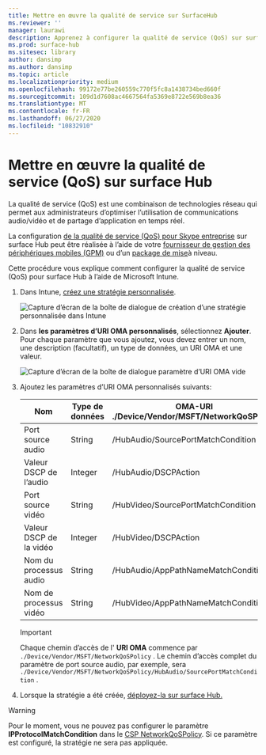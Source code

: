 ```yaml
---
title: Mettre en œuvre la qualité de service sur SurfaceHub
ms.reviewer: ''
manager: laurawi
description: Apprenez à configurer la qualité de service (QoS) sur surface Hub.
ms.prod: surface-hub
ms.sitesec: library
author: dansimp
ms.author: dansimp
ms.topic: article
ms.localizationpriority: medium
ms.openlocfilehash: 99172e77be260559c770f5fc8a1438734bed660f
ms.sourcegitcommit: 109d1d7608ac4667564fa5369e8722e569b8ea36
ms.translationtype: MT
ms.contentlocale: fr-FR
ms.lasthandoff: 06/27/2020
ms.locfileid: "10832910"
---
```

# Mettre en œuvre la qualité de service (QoS) sur surface Hub

La qualité de service (QoS) est une combinaison de technologies réseau qui permet aux administrateurs d’optimiser l’utilisation de communications audio/vidéo et de partage d’application en temps réel.
 
La configuration [de la qualité de service (QoS) pour Skype entreprise](https://docs.microsoft.com/windows/client-management/mdm/networkqospolicy-csp) sur surface Hub peut être réalisée à l’aide de votre [fournisseur de gestion des périphériques mobiles (GPM)](manage-settings-with-mdm-for-surface-hub.md) ou d’un [package de mise](provisioning-packages-for-surface-hub.md)à niveau. 
 
 
Cette procédure vous explique comment configurer la qualité de service (QoS) pour surface Hub à l’aide de Microsoft Intune. 

1. Dans Intune, [créez une stratégie personnalisée](https://docs.microsoft.com/intune/custom-settings-configure).

    ![Capture d’écran de la boîte de dialogue de création d’une stratégie personnalisée dans Intune](images/qos-create.png)

2. Dans **les paramètres d’URI OMA personnalisés**, sélectionnez **Ajouter**. Pour chaque paramètre que vous ajoutez, vous devez entrer un nom, une description (facultatif), un type de données, un URI OMA et une valeur.

    ![Capture d’écran de la boîte de dialogue paramètre d’URI OMA vide](images/qos-setting.png)

3. Ajoutez les paramètres d’URI OMA personnalisés suivants:

    Nom | Type de données | OMA-URI<br>./Device/Vendor/MSFT/NetworkQoSPolicy |  Valeur
    --- | --- | --- | ---
    Port source audio | String |  /HubAudio/SourcePortMatchCondition  |   Obtenez les valeurs de votre administrateur Skype
    Valeur DSCP de l’audio | Integer |  /HubAudio/DSCPAction  |   46
    Port source vidéo | String |  /HubVideo/SourcePortMatchCondition   |  Obtenez les valeurs de votre administrateur Skype
    Valeur DSCP de la vidéo | Integer |  /HubVideo/DSCPAction   |   34
    Nom du processus audio | String |  /HubAudio/AppPathNameMatchCondition  |   Microsoft.PPISkype.Windows.exe
    Nom de processus vidéo | String |  /HubVideo/AppPathNameMatchCondition  |   Microsoft.PPISkype.Windows.exe

    >[!IMPORTANT]
    >Chaque chemin d’accès de l' **URI OMA** commence par `./Device/Vendor/MSFT/NetworkQoSPolicy` . Le chemin d’accès complet du paramètre de port source audio, par exemple, sera `./Device/Vendor/MSFT/NetworkQoSPolicy/HubAudio/SourcePortMatchCondition` .




4. Lorsque la stratégie a été créée, [déployez-la sur surface Hub.](manage-settings-with-mdm-for-surface-hub.md#manage-surface-hub-settings-with-mdm)


>[!WARNING]
>Pour le moment, vous ne pouvez pas configurer le paramètre **IPProtocolMatchCondition** dans le [CSP NetworkQoSPolicy](https://docs.microsoft.com/windows/client-management/mdm/networkqospolicy-csp). Si ce paramètre est configuré, la stratégie ne sera pas appliquée.
 
